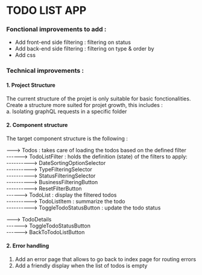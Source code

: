 # TODO LIST APP

### Fonctional improvements to add :
- Add front-end side filtering : filtering on status
- Add back-end side filtering : filtering on type & order by
- Add css

### Technical improvements :
#### 1. Project Structure
The current structure of the projet is only suitable for basic fonctionalities. Create a structure more suited for projet growth, this includes :\
    a. Isolating graphQL requests in a specific folder

#### 2. Component structure
The target component structure is the following :

---> Todos : takes care of loading the todos based on the defined filter\
------> TodoListFilter : holds the definition (state) of the filters to apply:\
----------> DateSortingOptionSelector\
----------> TypeFilteringSelector\
----------> StatusFilteringSelector\
----------> BusinessFilteringButton\
----------> ResetFilterButton\
------> TodoList : display the filtered todos\
----------> TodoListItem : summarize the todo\
----------> ToggleTodoStatusButton : update the todo status

---> TodoDetails\
------> ToggleTodoStatusButton\
------> BackToTodoListButton

#### 2. Error handling
1. Add an error page that allows to go back to index page for routing errors
2. Add a friendly display when the list of todos is empty
